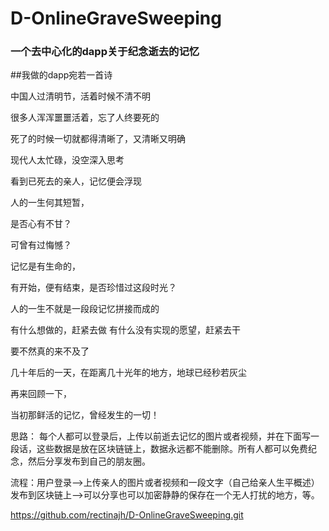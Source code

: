 # D-OnlineGraveSweeping
### 一个去中心化的dapp关于纪念逝去的记忆
##我做的dapp宛若一首诗


中国人过清明节，活着时候不清不明

很多人浑浑噩噩活着，忘了人终要死的

死了的时候一切就都得清晰了，又清晰又明确

现代人太忙碌，没空深入思考

看到已死去的亲人，记忆便会浮现

人的一生何其短暂，

是否心有不甘？

可曾有过悔憾？

记忆是有生命的，

有开始，便有结束，是否珍惜过这段时光？

人的一生不就是一段段记忆拼接而成的

有什么想做的，赶紧去做
有什么没有实现的愿望，赶紧去干

要不然真的来不及了

几十年后的一天，在距离几十光年的地方，地球已经秒若灰尘

再来回顾一下，

当初那鲜活的记忆，曾经发生的一切！






思路：
每个人都可以登录后，上传以前逝去记忆的图片或者视频，并在下面写一段话，这些数据是放在区块链链上，数据永远都不能删除。所有人都可以免费纪念，然后分享发布到自己的朋友圈。


流程：用户登录——>上传亲人的图片或者视频和一段文字（自己给亲人生平概述）发布到区块链上——>可以分享也可以加密静静的保存在一个无人打扰的地方，等。


https://github.com/rectinajh/D-OnlineGraveSweeping.git




									


